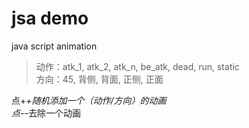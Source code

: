 # jsa demo
java script animation

> 动作：atk_1, atk_2, atk_n, be_atk, dead, run, static<br/>
> 方向：45, 背侧, 背面, 正侧, 正面

点+_+随机添加一个（动作/方向）的动画<br/>
点-_-去除一个动画
